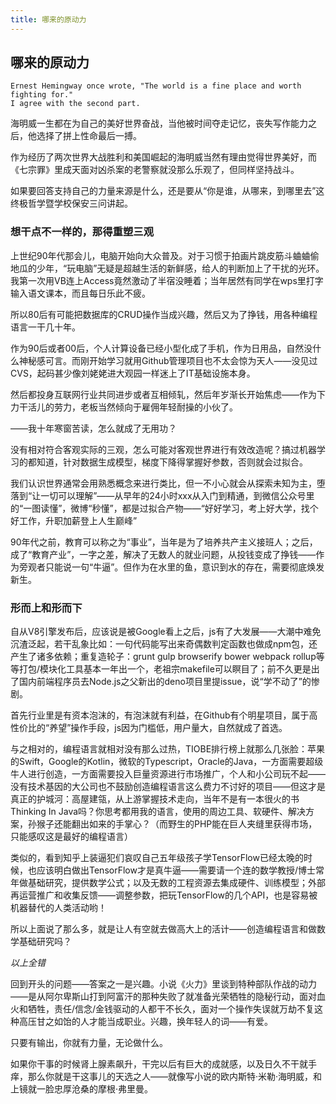 ```yaml
---
title: 哪来的原动力
---
```

## 哪来的原动力

```
Ernest Hemingway once wrote, "The world is a fine place and worth fighting for." 
I agree with the second part.
```

海明威一生都在为自己的美好世界奋战，当他被时间夺走记忆，丧失写作能力之后，他选择了拼上性命最后一搏。

作为经历了两次世界大战胜利和美国崛起的海明威当然有理由觉得世界美好，而《七宗罪》里成天面对凶杀案的老警察就没那么乐观了，但同样坚持战斗。

如果要回答支持自己的力量来源是什么，还是要从“你是谁，从哪来，到哪里去”这终极哲学暨学校保安三问讲起。

### 想干点不一样的，那得重塑三观

上世纪90年代那会儿，电脑开始向大众普及。对于习惯于拍画片跳皮筋斗蛐蛐偷地瓜的少年，“玩电脑”无疑是超越生活的新鲜感，给人的判断加上了干扰的光环。我第一次用VB连上Access竟然激动了半宿没睡着；当年居然有同学在wps里打字输入语文课本，而且每日乐此不疲。

所以80后有可能把数据库的CRUD操作当成兴趣，然后又为了挣钱，用各种编程语言一干几十年。

作为90后或者00后，个人计算设备已经小型化成了手机，作为日用品，自然没什么神秘感可言。而刚开始学习就用Github管理项目也不太会惊为天人——没见过CVS，起码甚少像刘姥姥进大观园一样迷上了IT基础设施本身。

然后都投身互联网行业共同进步或者互相倾轧，然后年岁渐长开始焦虑——作为下力干活儿的劳力，老板当然倾向于雇佣年轻耐操的小伙了。

——我十年寒窗苦读，怎么就成了无用功？

没有相对符合客观实际的三观，怎么可能对客观世界进行有效改造呢？搞过机器学习的都知道，针对数据生成模型，梯度下降得掌握好参数，否则就会过拟合。

我们认识世界通常会用熟悉概念来进行类比，但一不小心就会从探索未知为主，堕落到“让一切可以理解”——从早年的24小时xxx从入门到精通，到微信公众号里的“一图读懂”，微博“秒懂”，都是过拟合产物——“好好学习，考上好大学，找个好工作，升职加薪登上人生巅峰”

90年代之前，教育可以称之为“事业”，当年是为了培养共产主义接班人；之后，成了“教育产业”，一字之差，解决了无数人的就业问题，从投钱变成了挣钱——作为旁观者只能说一句“牛逼”。但作为在水里的鱼，意识到水的存在，需要彻底焕发新生。

### 形而上和形而下

自从V8引擎发布后，应该说是被Google看上之后，js有了大发展——大潮中难免沉渣泛起，若干乱象比如：一句代码能写出来奇偶数判定函数也做成npm包，还产生了诸多依赖；重复造轮子：grunt gulp browserify bower webpack rollup等等打包/模块化工具基本一年出一个，老祖宗makefile可以瞑目了；前不久更是出了国内前端程序员去Node.js之父新出的deno项目里提issue，说“学不动了”的惨剧。

首先行业里是有资本泡沫的，有泡沫就有利益，在Github有个明星项目，属于高性价比的“养望”操作手段，js因为门槛低，用户量大，自然就成了首选。

与之相对的，编程语言就相对没有那么过热，TIOBE排行榜上就那么几张脸：苹果的Swift，Google的Kotlin，微软的Typescript，Oracle的Java，一方面需要超级牛人进行创造，一方面需要投入巨量资源进行市场推广，个人和小公司玩不起——没有技术基因的大公司也不鼓励创造编程语言这么费力不讨好的项目——但这才是真正的护城河：高屋建瓴，从上游掌握技术走向，当年不是有一本很火的书Thinking In Java吗？你思考都用我的语言，使用的周边工具、软硬件、解决方案，孙猴子还能翻出如来的手掌心？（而野生的PHP能在巨人夹缝里获得市场，只能感叹这是最好的编程语言）

类似的，看到知乎上装逼犯们哀叹自己五年级孩子学TensorFlow已经太晚的时候，也应该明白做出TensorFlow才是真牛逼——需要请一个连的数学教授/博士常年做基础研究，提供数学公式；以及无数的工程资源去集成硬件、训练模型；外部再运营推广和收集反馈——调整参数，把玩TensorFlow的几个API，也是容易被机器替代的人类活动哟！


所以上面说了那么多，就是让人有空就去做高大上的活计——创造编程语言和做数学基础研究吗？

*以上全错*

回到开头的问题——答案之一是兴趣。小说《火力》里谈到特种部队作战的动力——是从阿尔卑斯山打到阿富汗的那种失败了就准备光荣牺牲的隐秘行动，面对血火和牺牲，责任/信念/金钱驱动的人都干不长久，面对一个操作失误就万劫不复这种高压甘之如饴的人才能当成职业。兴趣，换年轻人的词——有爱。

只要有输出，你就有力量，无论做什么。

如果你干事的时候肾上腺素飙升，干完以后有巨大的成就感，以及日久不干就手痒，那么你就是干这事儿的天选之人——就像写小说的欧内斯特·米勒·海明威，和上镜就一脸忠厚沧桑的摩根·弗里曼。


